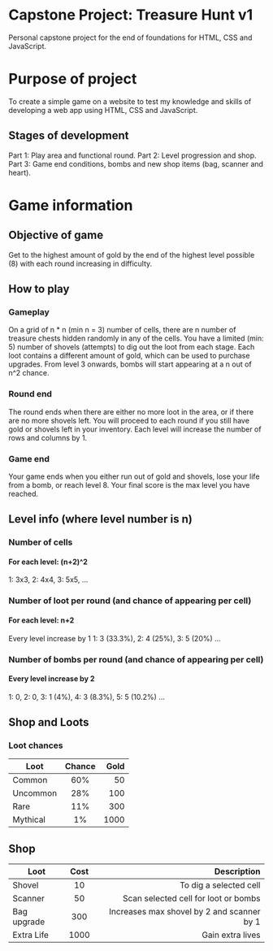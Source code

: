 # Capstone Project: Treasure Hunt v1
Personal capstone project for the end of foundations for HTML, CSS and JavaScript.

# Purpose of project
To create a simple game on a website to test my knowledge and skills of developing a web app using HTML, CSS and JavaScript.

## Stages of development
Part 1: Play area and functional round.
Part 2: Level progression and shop.
Part 3: Game end conditions, bombs and new shop items (bag, scanner and heart).

# Game information
## Objective of game
Get to the highest amount of gold by the end of the highest level possible (8) with each round increasing in difficulty.

## How to play
### Gameplay
On a grid of n * n (min n = 3) number of cells, there are n number of treasure chests hidden randomly in any of the cells.
You have a limited (min: 5) number of shovels (attempts) to dig out the loot from each stage.
Each loot contains a different amount of gold, which can be used to purchase upgrades.
From level 3 onwards, bombs will start appearing at a n out of n^2 chance.

### Round end
The round ends when there are either no more loot in the area, or if there are no more shovels left.
You will proceed to each round if you still have gold or shovels left in your inventory.
Each level will increase the number of rows and columns by 1.

### Game end
Your game ends when you either run out of gold and shovels, lose your life from a bomb, or reach level 8.
Your final score is the max level you have reached.

## Level info (where level number is n)
### Number of cells
#### For each level: (n+2)^2
1: 3x3, 
2: 4x4, 
3: 5x5, 
...

### Number of loot per round (and chance of appearing per cell)
#### For each level: n+2
Every level increase by 1
1: 3 (33.3%), 
2: 4 (25%), 
3: 5 (20%)
...

### Number of bombs per round (and chance of appearing per cell)
#### Every level increase by 2
1: 0, 
2: 0, 
3: 1 (4%), 
4: 3 (8.3%), 
5: 5 (10.2%)
...

## Shop and Loots
### Loot chances
| Loot          | Chance        | Gold  |
| ------------- |:-------------:| -----:|
| Common        | 60%           | 50    |
| Uncommon      | 28%           | 100   |
| Rare          | 11%           | 300   |
| Mythical      | 1%            | 1000  |

## Shop
| Loot          | Cost          | Description                                |
| ------------- |:-------------:| ------------------------------------------:|
| Shovel        | 10            | To dig a selected cell                     |
| Scanner       | 50            | Scan selected cell for loot or bombs       |
| Bag upgrade   | 300           | Increases max shovel by 2 and scanner by 1 |
| Extra Life    | 1000          | Gain extra lives                           |

